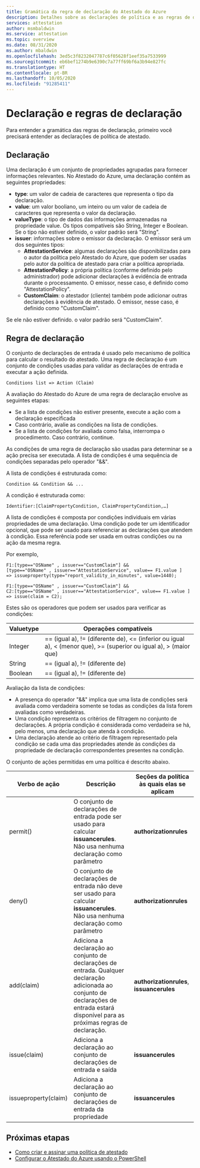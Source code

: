 ```yaml
---
title: Gramática da regra de declaração do Atestado do Azure
description: Detalhes sobre as declarações de política e as regras de declaração do Atestado do Azure.
services: attestation
author: msmbaldwin
ms.service: attestation
ms.topic: overview
ms.date: 08/31/2020
ms.author: mbaldwin
ms.openlocfilehash: 3ed5c3f8232047787c6f05628f1eef35a7533999
ms.sourcegitcommit: eb6bef1274b9e6390c7a77ff69bf6a3b94e827fc
ms.translationtype: HT
ms.contentlocale: pt-BR
ms.lasthandoff: 10/05/2020
ms.locfileid: "91285411"
---
```

# <a name="claim-and-claim-rules"></a>Declaração e regras de declaração

Para entender a gramática das regras de declaração, primeiro você precisará entender as declarações de política de atestado.

## <a name="claim"></a>Declaração

Uma declaração é um conjunto de propriedades agrupadas para fornecer informações relevantes. No Atestado do Azure, uma declaração contém as seguintes propriedades:

- **type**: um valor de cadeia de caracteres que representa o tipo da declaração.
- **value**: um valor booliano, um inteiro ou um valor de cadeia de caracteres que representa o valor da declaração.
- **valueType**: o tipo de dados das informações armazenadas na propriedade value. Os tipos compatíveis são String, Integer e Boolean. Se o tipo não estiver definido, o valor padrão será "String".
- **issuer**: informações sobre o emissor da declaração. O emissor será um dos seguintes tipos:
  - **AttestationService**: algumas declarações são disponibilizadas para o autor da política pelo Atestado do Azure, que podem ser usadas pelo autor da política de atestado para criar a política apropriada.
  - **AttestationPolicy**: a própria política (conforme definido pelo administrador) pode adicionar declarações à evidência de entrada durante o processamento. O emissor, nesse caso, é definido como "AttestationPolicy".
  - **CustomClaim**: o atestador (cliente) também pode adicionar outras declarações à evidência de atestado. O emissor, nesse caso, é definido como "CustomClaim".

Se ele não estiver definido. o valor padrão será "CustomClaim".

## <a name="claim-rule"></a>Regra de declaração

O conjunto de declarações de entrada é usado pelo mecanismo de política para calcular o resultado do atestado. Uma regra de declaração é um conjunto de condições usadas para validar as declarações de entrada e executar a ação definida.

```
Conditions list => Action (Claim)
```

A avaliação do Atestado do Azure de uma regra de declaração envolve as seguintes etapas:

- Se a lista de condições não estiver presente, execute a ação com a declaração especificada 
- Caso contrário, avalie as condições na lista de condições.
- Se a lista de condições for avaliada como falsa, interrompa o procedimento. Caso contrário, continue.

As condições de uma regra de declaração são usadas para determinar se a ação precisa ser executada. A lista de condições é uma sequência de condições separadas pelo operador "&&".

A lista de condições é estruturada como:

```
Condition && Condition && ...
```

A condição é estruturada como:

```
Identifier:[ClaimPropertyCondition, ClaimPropertyCondition,…]
```

A lista de condições é composta por condições individuais em várias propriedades de uma declaração. Uma condição pode ter um identificador opcional, que pode ser usado para referenciar as declarações que atendem à condição. Essa referência pode ser usada em outras condições ou na ação da mesma regra.

Por exemplo,

```
F1:[type=="OSName" , issuer=="CustomClaim"] && 
[type=="OSName" , issuer=="AttestationService", value== F1.value ] 
=> issueproperty(type="report_validity_in_minutes", value=1440);

F1:[type=="OSName" , issuer=="CustomClaim"] && 
C2:[type=="OSName" , issuer=="AttestationService", value== F1.value ] 
=> issue(claim = C2);
```

Estes são os operadores que podem ser usados para verificar as condições:

| Valuetype | Operações compatíveis |
|--|--|
| Integer | == (igual a), \!= (diferente de), <= (inferior ou igual a), < (menor que), >= (superior ou igual a), > (maior que) |
| String | == (igual a), \!= (diferente de) |
| Boolean | == (igual a), \!= (diferente de) |

Avaliação da lista de condições:

- A presença do operador "&&" implica que uma lista de condições será avaliada como verdadeira somente se todas as condições da lista forem avaliadas como verdadeiras.
- Uma condição representa os critérios de filtragem no conjunto de declarações. A própria condição é considerada como verdadeira se há, pelo menos, uma declaração que atenda à condição.
- Uma declaração atende ao critério de filtragem representado pela condição se cada uma das propriedades atende às condições da propriedade de declaração correspondentes presentes na condição.  

O conjunto de ações permitidas em uma política é descrito abaixo.

| Verbo de ação | Descrição | Seções da política às quais elas se aplicam |
|--|--|--|
| permit() | O conjunto de declarações de entrada pode ser usado para calcular **issuancerules**. Não usa nenhuma declaração como parâmetro | **authorizationrules** |
| deny() | O conjunto de declarações de entrada não deve ser usado para calcular **issuancerules**. Não usa nenhuma declaração como parâmetro | **authorizationrules** |
| add(claim) | Adiciona a declaração ao conjunto de declarações de entrada. Qualquer declaração adicionada ao conjunto de declarações de entrada estará disponível para as próximas regras de declaração. |**authorizationrules**, **issuancerules** |
| issue(claim) | Adiciona a declaração ao conjunto de declarações de entrada e saída | **issuancerules** |
| issueproperty(claim) | Adiciona a declaração ao conjunto de declarações de entrada da propriedade | **issuancerules**

## <a name="next-steps"></a>Próximas etapas

- [Como criar e assinar uma política de atestado](author-sign-policy.md)
- [Configurar o Atestado do Azure usando o PowerShell](quickstart-powershell.md)

